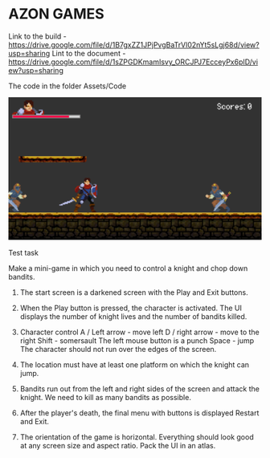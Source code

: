# AZON GAMES
Link to the build - https://drive.google.com/file/d/1B7gxZZ1JPjPvgBaTrVl02nYt5sLgj68d/view?usp=sharing
Lint to the document - https://drive.google.com/file/d/1sZPGDKmamIsvy_ORCJPJ7EcceyPx6pID/view?usp=sharing

The code in the folder Assets/Code

<img src="Test-Task-Screen-1.png?raw=true">

Test task

Make a mini-game in which you need to control a knight and chop down bandits.
1. The start screen is a darkened screen with the Play and Exit buttons.

2. When the Play button is pressed, the character is activated. The UI displays
the number of knight lives and the number of bandits killed.

3. Character control
A / Left arrow - move left
D / right arrow - move to the right
Shift - somersault
The left mouse button is a punch
Space - jump
The character should not run over the edges of the screen.
4. The location must have at least one platform on which the knight can jump.
5. Bandits run out from the left and right sides of the screen and attack the
knight. We need to kill as many bandits as possible.

6. After the player's death, the final menu with buttons is displayed
Restart and Exit.

7. The orientation of the game is horizontal.
Everything should look good at any screen size and
aspect ratio.
Pack the UI in an atlas.

